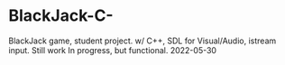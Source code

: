 # BlackJack-C-
BlackJack game, student project. 
w/ C++, SDL for Visual/Audio, istream input.
Still work In progress, but functional.
2022-05-30